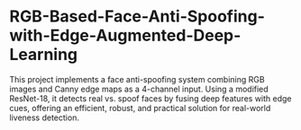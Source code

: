 # RGB-Based-Face-Anti-Spoofing-with-Edge-Augmented-Deep-Learning
This project implements a face anti-spoofing system combining RGB images and Canny edge maps as a 4-channel input. Using a modified ResNet-18, it detects real vs. spoof faces by fusing deep features with edge cues, offering an efficient, robust, and practical solution for real-world liveness detection.

